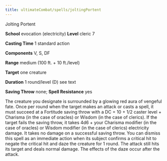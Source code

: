 ```yaml
---
title: ultimateCombat/spells/joltingPortent
---
```

Jolting Portent

**School** evocation (electricity) **Level** cleric 7

**Casting Time** 1 standard action

**Components** V, S, DF

**Range** medium (100 ft. + 10 ft./level)

**Target** one creature

**Duration** 1 round/level (D) see text

**Saving Throw** none; **Spell Resistance** yes

The creature you designate is surrounded by a glowing red aura of vengeful fate. Once per round when the target makes an attack or casts a spell, it must succeed at a Fortitude saving throw with a DC = 10 + 1/2 caster level + Charisma (in the case of oracles) or Wisdom (in the case of clerics). If the target fails the saving throw, it takes 4d6 + your Charisma modifier (in the case of oracles) or Wisdom modifier (in the case of clerics) electricity damage. It takes no damage on a successful saving throw. You can dismiss this spell as an immediate action when its subject confirms a critical hit to negate the critical hit and daze the creature for 1 round. The attack still hits its target and deals normal damage. The effects of the daze occur after the attack.

